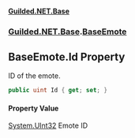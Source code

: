 
#### [Guilded.NET.Base](index 'index')
### [Guilded.NET.Base](index#Guilded_NET_Base 'Guilded.NET.Base').[BaseEmote](BaseEmote 'Guilded.NET.Base.BaseEmote')
## BaseEmote.Id Property
ID of the emote.  
```csharp
public uint Id { get; set; }
```

#### Property Value
[System.UInt32](https://docs.microsoft.com/en-us/dotnet/api/System.UInt32 'System.UInt32')
Emote ID
